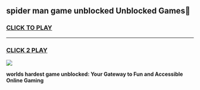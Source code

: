 
## spider man game unblocked Unblocked Games👋
<h3>
<a href="https://premium.freeplayer.one?title=spider_man_game_unblocked&ref=16F">CLICK TO PLAY</a></h3>
<hr>

<h3>
<a href="https://premium.freeplayer.one?title=spider_man_game_unblocked&ref=16F">CLICK 2 PLAY</a>
  
</h3>

<a href="https://premium.freeplayer.one?title=spider_man_game_unblocked&ref=16F/"><img src="https://clearcache.store/games.png"></a>


**worlds hardest game unblocked: Your Gateway to Fun and Accessible Online Gaming**
